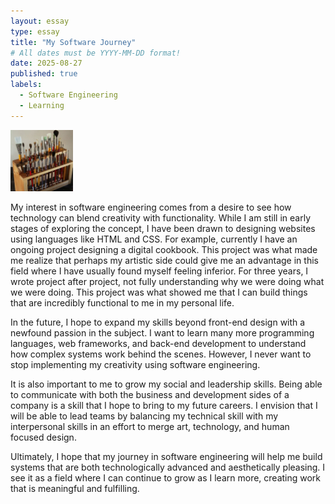 ```yaml
---
layout: essay
type: essay
title: "My Software Journey"
# All dates must be YYYY-MM-DD format!
date: 2025-08-27
published: true
labels:
  - Software Engineering
  - Learning
---
```


<img width="100px" class="rounded float-start pe-4" src="../img/igniting/paintbrushes.jpg">

My interest in software engineering comes from a desire to see how technology can blend creativity with functionality. While I am still in early stages of exploring the concept, I have been drawn to designing websites using languages like HTML and CSS. For example, currently I have an ongoing project designing a digital cookbook. This project was what made me realize that perhaps my artistic side could give me an advantage in this field where I have usually found myself feeling inferior. For three years, I wrote project after project, not fully understanding why we were doing what we were doing. This project was what showed me that I can build things that are incredibly functional to me in my personal life. 

In the future, I hope to expand my skills beyond front-end design with a newfound passion in the subject. I want to learn many more programming languages, web frameworks, and back-end development to understand how complex systems work behind the scenes. However, I never want to stop implementing my creativity using software engineering. 

It is also important to me to grow my social and leadership skills. Being able to communicate with both the business and development sides of a company is a skill that I hope to bring to my future careers. I envision that I will be able to lead teams by balancing my technical skill with my interpersonal skills in an effort to merge art, technology, and human focused design.

Ultimately, I hope that my journey in software engineering will help me build systems that are both technologically advanced and aesthetically pleasing. I see it as a field where I can continue to grow as I learn more, creating work that is meaningful and fulfilling.

